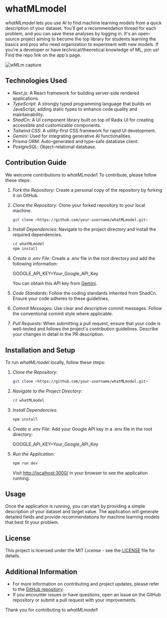 # whatMLmodel

*whatMLmodel* lets you use AI to find machine learning models from a quick description of your dataset. You'll get a recommendation thread for each problem, and you can save these analyses by logging in. It's an open-source project aiming to become the top library for students learning the basics and pros who need organization to experiment with new models. If you're a developer or have technical/theoretical knowledge of ML, join us! Find the repo link on the app's page.

![wMLm capture](https://github.com/user-attachments/assets/95484d21-3e30-47a2-b7f5-9f8938feb26d)

## Technologies Used

- *Next.js*: A React framework for building server-side rendered applications.
- *TypeScript*: A strongly typed programming language that builds on JavaScript, adding static types to enhance code quality and maintainability.
- *ShadCn*: A UI component library built on top of Radix UI for creating accessible and customizable components.
- *Tailwind CSS*: A utility-first CSS framework for rapid UI development.
- *Gemini*: Used for integrating generative AI functionalities.
- *Prisma ORM*: Auto-generated and type-safe database client.
- *PostgreSQL*: Object-relational database.

## Contribution Guide

We welcome contributions to *whatMLmodel*! To contribute, please follow these steps:

1. *Fork the Repository*: Create a personal copy of the repository by forking it on GitHub.
2. *Clone the Repository*: Clone your forked repository to your local machine.

    ```bash
    git clone <https://github.com/your-username/whatMLmodel.git>
    ```

3. *Install Dependencies*: Navigate to the project directory and install the required dependencies.

    ```bash
    cd whatMLmodel
    npm install
    ```

4. *Create a .env File*: Create a .env file in the root directory and add the following information:

    GOOGLE_API_KEY=Your_Google_API_Key

    You can obtain this API key from [Gemini](https://aistudio.google.com).
5. *Code Standards*: Follow the coding standards inherited from ShadCn. Ensure your code adheres to these guidelines.
6. *Commit Messages*: Use clear and descriptive commit messages. Follow the conventional commit style where applicable.
7. *Pull Requests*: When submitting a pull request, ensure that your code is well-tested and follows the project's contribution guidelines. Describe your changes in detail in the PR description.

## Installation and Setup

To run *whatMLmodel* locally, follow these steps:

1. *Clone the Repository*:

    ```bash
    git clone <https://github.com/your-username/whatMLmodel.git>
    ```

2. *Navigate to the Project Directory*:

    ```bash
    cd whatMLmodel
    ```

3. *Install Dependencies*:

    ```bash
    npm install
    ```

4. *Create a .env File*: Add your Google API key in a .env file in the root directory:

    GOOGLE_API_KEY=Your_Google_API_Key

5. *Run the Application*:

    ```bash
    npm run dev
    ```

    Visit <http://localhost:3000/> in your browser to see the application running.

## Usage

Once the application is running, you can start by providing a simple description of your dataset and target value. The application will generate detailed fields and provide recommendations for machine learning models that best fit your problem.

## License

This project is licensed under the MIT License - see the [LICENSE](LICENSE) file for details.

## Additional Information

- For more information on contributing and project updates, please refer to the [GitHub repository](https://github.com/your-username/whatMLmodel).
- If you encounter issues or have questions, open an issue on the GitHub repository or submit a pull request with your improvements.

Thank you for contributing to *whatMLmodel*!
